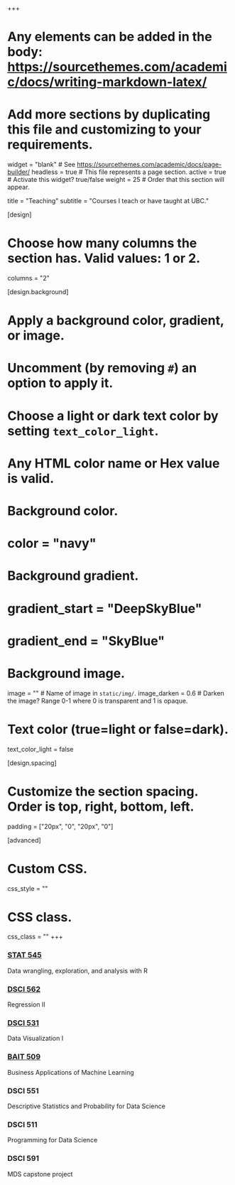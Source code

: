 +++
# Any elements can be added in the body: https://sourcethemes.com/academic/docs/writing-markdown-latex/
# Add more sections by duplicating this file and customizing to your requirements.

widget = "blank"  # See https://sourcethemes.com/academic/docs/page-builder/
headless = true  # This file represents a page section.
active = true  # Activate this widget? true/false
weight = 25  # Order that this section will appear.

title = "Teaching"
subtitle = "Courses I teach or have taught at UBC."

[design]
  # Choose how many columns the section has. Valid values: 1 or 2.
  columns = "2"

[design.background]
  # Apply a background color, gradient, or image.
  #   Uncomment (by removing `#`) an option to apply it.
  #   Choose a light or dark text color by setting `text_color_light`.
  #   Any HTML color name or Hex value is valid.

  # Background color.
  # color = "navy"
  
  # Background gradient.
  # gradient_start = "DeepSkyBlue"
  # gradient_end = "SkyBlue"
  
  # Background image.
  image = ""  # Name of image in `static/img/`.
  image_darken = 0.6  # Darken the image? Range 0-1 where 0 is transparent and 1 is opaque.

  # Text color (true=light or false=dark).
  text_color_light = false

[design.spacing]
  # Customize the section spacing. Order is top, right, bottom, left.
  padding = ["20px", "0", "20px", "0"]

[advanced]
 # Custom CSS. 
 css_style = ""
 
 # CSS class.
 css_class = ""
+++

### [STAT 545](https://stat545.stat.ubc.ca)

Data wrangling, exploration, and analysis with R

### [DSCI 562](https://ubc-mds.github.io/DSCI_562_regr-2/)

Regression II

### [DSCI 531](https://ubc-mds.github.io/DSCI_531_viz-1/)

Data Visualization I

### [BAIT 509](https://bait509-ubc.github.io/BAIT509/)

Business Applications of Machine Learning

### DSCI 551

Descriptive Statistics and Probability for Data Science

### DSCI 511

Programming for Data Science

### DSCI 591

MDS capstone project